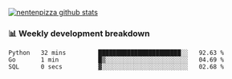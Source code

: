 [![nentenpizza github stats](https://github-readme-stats.vercel.app/api?username=nentenpizza&count_private=true)](https://github.com/anuraghazra/github-readme-stats)

### 📊 Weekly development breakdown
<!--START_SECTION:waka-->

```text
Python   32 mins         ███████████████████████░░   92.63 %
Go       1 min           █▒░░░░░░░░░░░░░░░░░░░░░░░   04.69 %
SQL      0 secs          ▓░░░░░░░░░░░░░░░░░░░░░░░░   02.68 %
```

<!--END_SECTION:waka-->

